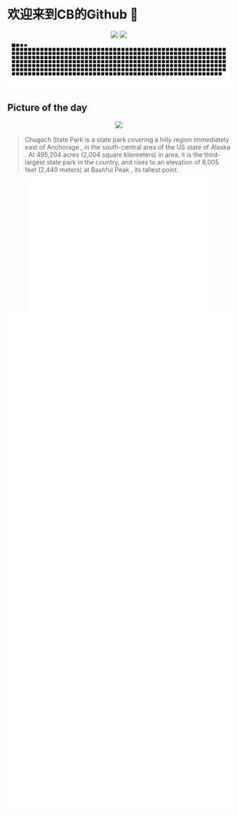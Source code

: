 
# 欢迎来到CB的Github 👋

<div align="center">
  <img height="137px" src="https://github-readme-stats.vercel.app/api?username=SuperCB&show_icons=true&theme=radical" />
  <img height="137px" src="https://github-readme-stats.vercel.app/api/top-langs/?username=SuperCB&hide_title=true&hide_border=true&layout=compact&langs_count=6&text_color=000&icon_color=fff" />
</div>


<div align="center">
    <img src="./contribution-snake/github-contribution-grid-snake.svg" />
</div>



## Picture of the day
<div align="center">
  <img width=400px src="https://upload.wikimedia.org/wikipedia/commons/thumb/9/99/Parque_estatal_Chugach%2C_Alaska%2C_Estados_Unidos%2C_2017-08-22%2C_DD_94.jpg/900px-Parque_estatal_Chugach%2C_Alaska%2C_Estados_Unidos%2C_2017-08-22%2C_DD_94.jpg" />
</div>

>Chugach State Park  is a  state park  covering a hilly region immediately east of  Anchorage , in the south-central area of the US state of  Alaska . At 495,204 acres (2,004 square kilometers) in area, it is the third-largest state park in the country, and rises to an elevation of 8,005 feet (2,440 meters) at  Bashful Peak , its tallest point.



<div align="center">
  <img height="300px" src="base_metrics.svg" />
  <img  src="metrics.plugin.calendar.full.svg" />
</div>


<div align="center">
  <img  src="plugin_metrics.svg" /> 
</div>
